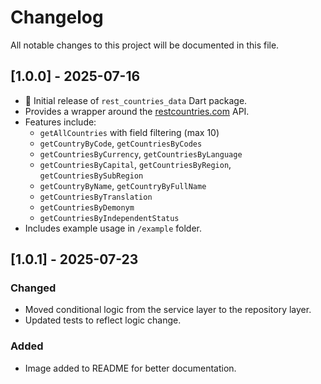 # Changelog

All notable changes to this project will be documented in this file.

## [1.0.0] - 2025-07-16

- 🎉 Initial release of `rest_countries_data` Dart package.
- Provides a wrapper around the [restcountries.com](https://restcountries.com) API.
- Features include:
  - `getAllCountries` with field filtering (max 10)
  - `getCountryByCode`, `getCountriesByCodes`
  - `getCountriesByCurrency`, `getCountriesByLanguage`
  - `getCountriesByCapital`, `getCountriesByRegion`, `getCountriesBySubRegion`
  - `getCountryByName`, `getCountryByFullName`
  - `getCountriesByTranslation`
  - `getCountriesByDemonym`
  - `getCountriesByIndependentStatus`
- Includes example usage in `/example` folder.

## [1.0.1] - 2025-07-23
### Changed
- Moved conditional logic from the service layer to the repository layer.
- Updated tests to reflect logic change.

### Added
- Image added to README for better documentation.

